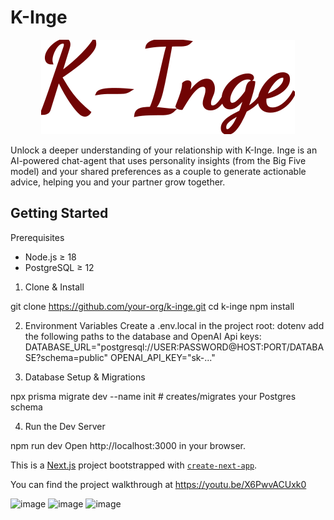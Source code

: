 # K-Inge
<p align="center">
  <img src="public/logo.svg" />
</p>

Unlock a deeper understanding of your relationship with K-Inge. Inge is an AI-powered chat-agent that uses personality insights (from the Big Five model) and your shared preferences as a couple to generate actionable advice, helping you and your partner grow together.

## Getting Started
Prerequisites
- Node.js ≥ 18
- PostgreSQL ≥ 12

1. Clone & Install

git clone https://github.com/your-org/k-inge.git
cd k-inge
npm install

2. Environment Variables
Create a .env.local in the project root:
dotenv
add the following paths to the database and OpenAI Api keys:
DATABASE_URL="postgresql://USER:PASSWORD@HOST:PORT/DATABASE?schema=public"
OPENAI_API_KEY="sk-..."


4. Database Setup & Migrations

npx prisma migrate dev --name init   # creates/migrates your Postgres schema


4. Run the Dev Server

npm run dev
Open http://localhost:3000 in your browser.

This is a [Next.js](https://nextjs.org) project bootstrapped with [`create-next-app`](https://nextjs.org/docs/app/api-reference/cli/create-next-app).

You can find the project walkthrough at https://youtu.be/X6PwvACUxk0

![image](https://github.com/user-attachments/assets/05157a0e-d73d-4a45-90cf-10eadbae7fe7)
![image](https://github.com/user-attachments/assets/2d5e4b34-650a-4dc6-9627-a932fe32f0f9)
![image](https://github.com/user-attachments/assets/ca7e752c-7f9f-45c7-906a-a7a3ff982bc6)
